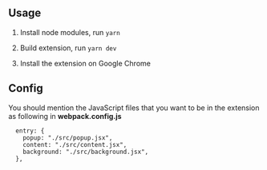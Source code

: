 ## Usage

1. Install node modules, run
   `yarn`

2. Build extension, run
   `yarn dev`

3. Install the extension on Google Chrome



## Config

 You should mention the JavaScript files that you want to be in the extension as following in **webpack.config.js**
```
  entry: {
    popup: "./src/popup.jsx",
    content: "./src/content.jsx",
    background: "./src/background.jsx",
  },
```

